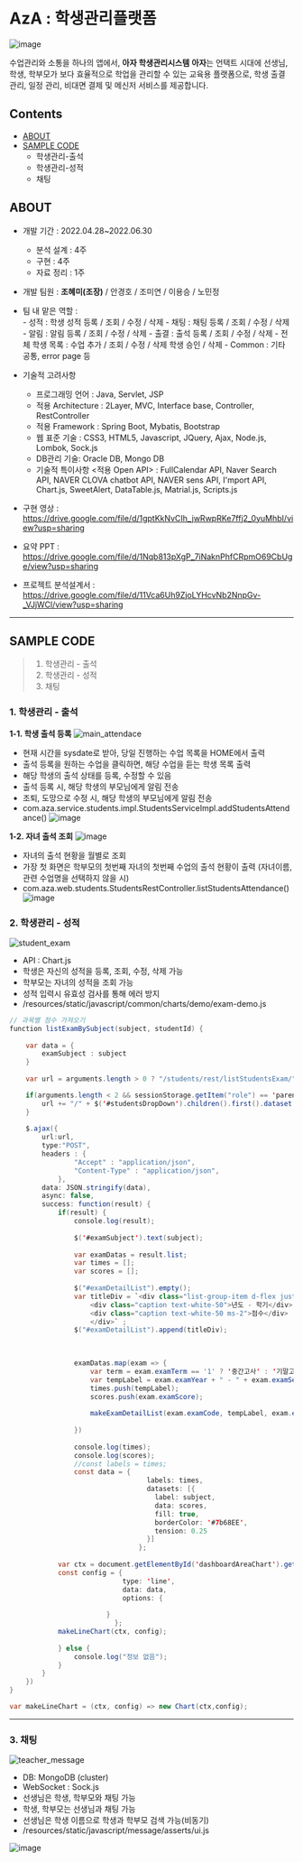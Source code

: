 # AzA : 학생관리플랫폼
![image](https://user-images.githubusercontent.com/85826542/177026070-9ca11667-ca04-4ade-aa95-075a42c1e1be.png)

수업관리와 소통을 하나의 앱에서, **아자 학생관리시스템**
**아자**는 언택트 시대에 선생님, 학생, 학부모가 보다 효율적으로 학업을 관리할 수 있는 교육용 플랫폼으로, 학생 출결 관리, 일정 관리, 비대면 결제 및 메신저 서비스를 제공합니다.

## Contents

-   [ABOUT](#ABOUT)
-   [SAMPLE CODE](#SAMPLE-CODE)
	- 학생관리-출석
	- 학생관리-성적
	- 채팅

## ABOUT

* 개발 기간 : 2022.04.28~2022.06.30
	* 분석 설계 : 4주
	* 구현 : 4주
	* 자료 정리 : 1주
* 개발 팀원 : **조혜미(조장)** / 안경호 / 조미연 / 이용승 / 노민정
* 팀 내 맡은 역할 :   
		- 성적 : 
			학생 성적 등록 / 조회 / 수정 / 삭제
		- 채팅 :
			채팅 등록 / 조회 / 수정 / 삭제 
		- 알림 :
			알림 등록 / 조회 / 수정 / 삭제
		- 출결 :
			출석 등록 / 조회 / 수정 / 삭제
		- 전체 학생 목록 :
			수업 추가 / 조회 / 수정 / 삭제
			학생 승인 / 삭제
		- Common :
			기타 공통, error page 등
* 기술적 고려사항
	* 프로그래밍 언어 :
		Java, Servlet, JSP
	* 적용 Architecture :
		2Layer, MVC, Interface base, Controller, RestController
	* 적용 Framework : 
		Spring Boot, Mybatis, Bootstrap
	* 웹 표준 기술 :
		CSS3, HTML5, Javascript, JQuery, Ajax, Node.js, Lombok, Sock.js
	* DB관리 기술:
		Oracle DB, Mongo DB
	* 기술적 특이사항 <적용 Open API> :
		FullCalendar API, Naver Search API, NAVER CLOVA chatbot API, NAVER sens API, I'mport API, Chart.js, SweetAlert, DataTable.js, Matrial.js, Scripts.js
	
* 구현 영상 : https://drive.google.com/file/d/1gptKkNvCIh_jwRwpRKe7ffj2_0yuMhbI/view?usp=sharing
* 요약 PPT : 
https://drive.google.com/file/d/1Nqb813pXgP_7iNaknPhfCRpmO69CbUge/view?usp=sharing
* 프로젝트 분석설계서 :
https://drive.google.com/file/d/11Vca6Uh9ZjoLYHcvNb2NnpGv-_VJjWCl/view?usp=sharing

***

## SAMPLE CODE
> 1. 학생관리 - 출석
> 2. 학생관리 - 성적
> 3. 채팅

### 1. 학생관리 - 출석

**1-1. 학생 출석 등록**
![main_attendace](https://user-images.githubusercontent.com/85826542/177026047-e739b864-4c98-4d28-a9a2-3be7c92c85f8.gif)
* 현재 시간을 sysdate로 받아, 당일 진행하는 수업 목록을 HOME에서 출력
* 출석 등록을 원하는 수업을 클릭하면, 해당 수업을 듣는 학생 목록 출력
* 해당 학생의 출석 상태를 등록, 수정할 수 있음
* 출석 등록 시, 해당 학생의 부모님에게 알림 전송
* 조퇴, 도망으로 수정 시, 해당 학생의 부모님에게 알림 전송
* com.aza.service.students.impl.StudentsServiceImpl.addStudentsAttendance()
	![image](https://user-images.githubusercontent.com/85826542/177026292-dc7cfe59-6726-4194-a482-624194795301.png)

**1-2. 자녀 출석 조회**
![image](https://user-images.githubusercontent.com/85826542/177026978-64e6592a-f2c6-4f9a-8b85-62276132ef75.png)
* 자녀의 출석 현황을 월별로 조회
* 가장 첫 화면은 학부모의 첫번째 자녀의 첫번째 수업의 출석 현황이 출력 (자녀이름, 관련 수업명을 선택하지 않을 시) 
* com.aza.web.students.StudentsRestController.listStudentsAttendance()
	![image](https://user-images.githubusercontent.com/85826542/177027170-c26e036c-17a2-4fa9-8d86-2feb0af29486.png)
	
	
### 2. 학생관리 - 성적
![student_exam](https://user-images.githubusercontent.com/85826542/177072372-861c512e-98db-495e-8afa-5ccc70f24bff.gif)
* API : Chart.js
* 학생은 자신의 성적을 등록, 조회, 수정, 삭제 가능
* 학부모는 자녀의 성적을 조회 가능
* 성적 입력시 유효성 검사를 통해 에러 방지
* /resources/static/javascript/common/charts/demo/exam-demo.js
```java	
// 과목별 점수 가져오기
function listExamBySubject(subject, studentId) {
	
	var data = {
		examSubject : subject
	}
	
	var url = arguments.length > 0 ? "/students/rest/listStudentsExam/"+studentId : "/students/rest/listStudentsExam";

	if(arguments.length < 2 && sessionStorage.getItem("role") == 'parent') {
		url += "/" + $('#studentsDropDown').children().first().dataset.studentid;
	}
	
	$.ajax({
		url:url,
		type:"POST",
		headers : {
                "Accept" : "application/json",
                "Content-Type" : "application/json",                                    
            },
    	data: JSON.stringify(data),
    	async: false,
        success: function(result) {
			if(result) {
				console.log(result);
				
				$('#examSubject').text(subject);
				
				var examDatas = result.list;
				var times = [];
				var scores = [];
				
				$("#examDetailList").empty();
				var titleDiv = `<div class="list-group-item d-flex justify-content-between px-0">
                    <div class="caption text-white-50">년도 - 학기</div>
                    <div class="caption text-white-50 ms-2">점수</div>
                    </div>` ;
				$("#examDetailList").append(titleDiv);
				

				
				examDatas.map(exam => {
					var term = exam.examTerm == '1' ? '중간고사' : '기말고사';
					var tempLabel = exam.examYear + " - " + exam.examSemester + " " + term;
					times.push(tempLabel);
					scores.push(exam.examScore);
					
					makeExamDetailList(exam.examCode, tempLabel, exam.examScore, subject);
					
				})
				
				console.log(times);
				console.log(scores);
				//const labels = times;
				const data = {
								  labels: times,
								  datasets: [{
								    label: subject,
								    data: scores,
								    fill: true,
								    borderColor: '#7b68EE',
								    tension: 0.25
								  }]
								};
								
			var ctx = document.getElementById('dashboardAreaChart').getContext('2d');
			const config = {
						    type: 'line',
						    data: data,
						    options: {
							
						}
						  };					
			makeLineChart(ctx, config);
								
			} else {
				console.log("정보 없음");
			}
		}    
	})
}

var makeLineChart = (ctx, config) => new Chart(ctx,config);
```
***
### 3. 채팅
![teacher_message](https://user-images.githubusercontent.com/85826542/177072400-c349587a-b96c-4741-b06a-f84ab39b0b10.gif)
* DB: MongoDB (cluster)
* WebSocket : Sock.js
* 선생님은 학생, 학부모와 채팅 가능
* 학생, 학부모는 선생님과 채팅 가능
* 선생님은 학생 이름으로 학생과 학부모 검색 가능(비동기)
* /resources/static/javascript/message/asserts/ui.js

![image](https://user-images.githubusercontent.com/85826542/177073419-09a65547-8cdf-43f3-8fd7-535d4879b6a4.png)


